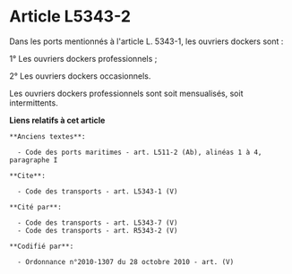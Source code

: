 # Article L5343-2

Dans les ports mentionnés à l'article L. 5343-1, les ouvriers dockers sont : 

1° Les ouvriers dockers professionnels ; 

2° Les ouvriers dockers occasionnels. 

Les ouvriers dockers professionnels sont soit mensualisés, soit intermittents.

**Liens relatifs à cet article**

	**Anciens textes**:

	  - Code des ports maritimes - art. L511-2 (Ab), alinéas 1 à 4, paragraphe I

	**Cite**:

	  - Code des transports - art. L5343-1 (V)

	**Cité par**:

	  - Code des transports - art. L5343-7 (V)
	  - Code des transports - art. R5343-2 (V)

	**Codifié par**:

	  - Ordonnance n°2010-1307 du 28 octobre 2010 - art. (V)
